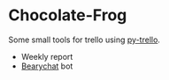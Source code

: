 Chocolate-Frog
===============

Some small tools for trello using [py-trello](https://github.com/sarumont/py-trello).

- Weekly report
- [Bearychat](https://bearychat.com) bot


